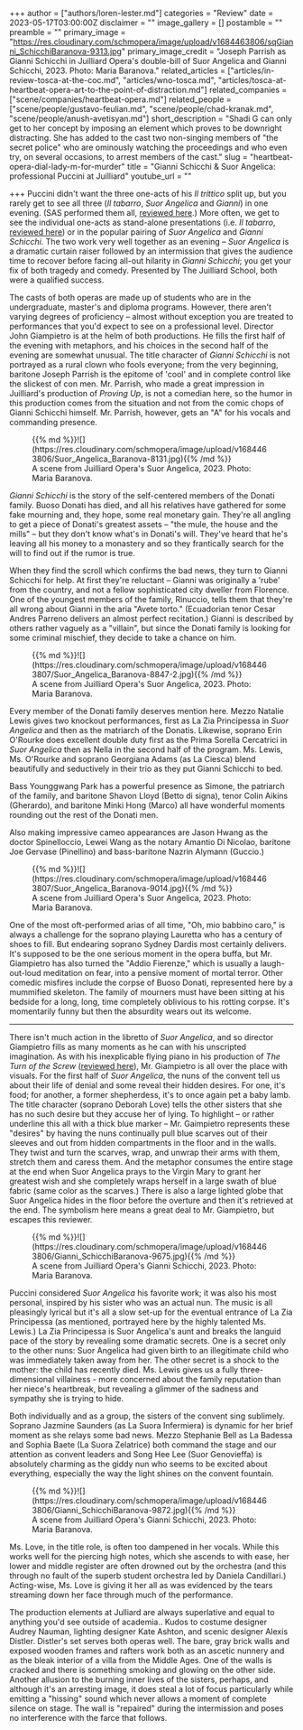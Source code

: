 +++
author = ["authors/loren-lester.md"]
categories = "Review"
date = 2023-05-17T03:00:00Z
disclaimer = ""
image_gallery = []
postamble = ""
preamble = ""
primary_image = "https://res.cloudinary.com/schmopera/image/upload/v1684463806/sqGianni_SchicchiBaranova-9313.jpg"
primary_image_credit = "Joseph Parrish as Gianni Schicchi in Juilliard Opera's double-bill of Suor Angelica and Gianni Schicchi, 2023. Photo: Maria Baranova."
related_articles = ["articles/in-review-tosca-at-the-coc.md", "articles/wno-tosca.md", "articles/tosca-at-heartbeat-opera-art-to-the-point-of-distraction.md"]
related_companies = ["scene/companies/heartbeat-opera.md"]
related_people = ["scene/people/gustavo-feulian.md", "scene/people/chad-kranak.md", "scene/people/anush-avetisyan.md"]
short_description = "Shadi G can only get to her concept by imposing an element which proves to be downright distracting. She has added to the cast two non-singing members of \"the secret police\" who are ominously watching the proceedings and who even try, on several occasions, to arrest members of the cast."
slug = "heartbeat-opera-dial-lady-m-for-murder"
title = "Gianni Schicchi & Suor Angelica: professional Puccini at Juilliard"
youtube_url = ""

+++
Puccini didn't want the three one-acts of his _Il trittico_ split up, but you rarely get to see all three (_Il tabarro_, _Suor Angelica_ and _Gianni_) in one evening. (SAS performed them all, [reviewed here](https://www.schmopera.com/il-trittico-slices-of-puccini/).) More often, we get to see the individual one-acts as stand-alone presentations (i.e. _Il tabarro_, [reviewed here](https://www.schmopera.com/il-trittico-slices-of-puccini/)) or in the popular pairing of _Suor Angelica_ and _Gianni Schicchi_. The two work very well together as an evening – _Suor Angelica_ is a dramatic curtain raiser followed by an intermission that gives the audience time to recover before facing all-out hilarity in _Gianni Schicchi_; you get your fix of both tragedy and comedy. Presented by The Juilliard School, both were a qualified success.

The casts of both operas are made up of students who are in the undergraduate, master's and diploma programs. However, there aren't varying degrees of proficiency – almost without exception you are treated to performances that you'd expect to see on a professional level. Director John Giampietro is at the helm of both productions. He fills the first half of the evening with metaphors, and his choices in the second half of the evening are somewhat unusual. The title character of _Gianni Schicchi_ is not portrayed as a rural clown who fools everyone; from the very beginning, baritone Joseph Parrish is the epitome of 'cool' and in complete control like the slickest of con men. Mr. Parrish, who made a great impression in Juilliard's production of _Proving Up_, is not a comedian here, so the humor in this production comes from the situation and not from the comic chops of Gianni Schicchi himself. Mr. Parrish, however, gets an "A" for his vocals and commanding presence.

<figure data-type="image">{{% md %}}![](https://res.cloudinary.com/schmopera/image/upload/v1684463806/Suor_Angelica_Baranova-8131.jpg){{% /md %}}

<figcaption>A scene from Juilliard Opera's Suor Angelica, 2023. Photo: Maria Baranova.</figcaption>
</figure>

_Gianni Schicchi_ is the story of the self-centered members of the Donati family. Buoso Donati has died, and all his relatives have gathered for some fake mourning and, they hope, some real monetary gain. They're all angling to get a piece of Donati's greatest assets – "the mule, the house and the mills" – but they don't know what's in Donati's will. They've heard that he's leaving all his money to a monastery and so they frantically search for the will to find out if the rumor is true.

When they find the scroll which confirms the bad news, they turn to Gianni Schicchi for help. At first they're reluctant – Gianni was originally a 'rube' from the country, and not a fellow sophisticated city dweller from Florence. One of the youngest members of the family, Rinuccio, tells them that they're all wrong about Gianni in the aria "Avete torto." (Ecuadorian tenor Cesar Andres Parreno delivers an almost perfect recitation.) Gianni is described by others rather vaguely as a "villain", but since the Donati family is looking for some criminal mischief, they decide to take a chance on him.

<figure data-type="image">{{% md %}}![](https://res.cloudinary.com/schmopera/image/upload/v1684463807/Suor_Angelica_Baranova-8847-2.jpg){{% /md %}}

<figcaption>A scene from Juilliard Opera's Suor Angelica, 2023. Photo: Maria Baranova.</figcaption>
</figure>

Every member of the Donati family deserves mention here. Mezzo Natalie Lewis gives two knockout performances, first as La Zia Principessa in _Suor Angelica_ and then as the matriarch of the Donatis. Likewise, soprano Erin O'Rourke does excellent double duty first as the Prima Sorella Cercatrici in _Suor Angelica_ then as Nella in the second half of the program. Ms. Lewis, Ms. O'Rourke and soprano Georgiana Adams (as La Ciesca) blend beautifully and seductively in their trio as they put Gianni Schicchi to bed.

Bass Younggwang Park has a powerful presence as Simone, the patriarch of the family, and baritone Shavon Lloyd (Betto di signa), tenor Colin Aikins (Gherardo), and baritone Minki Hong (Marco) all have wonderful moments rounding out the rest of the Donati men.

Also making impressive cameo appearances are Jason Hwang as the doctor Spinelloccio, Lewei Wang as the notary Amantio Di Nicolao, baritone Joe Gervase (Pinellino) and bass-baritone Nazrin Alymann (Guccio.)

<figure data-type="image">{{% md %}}![](https://res.cloudinary.com/schmopera/image/upload/v1684463807/Suor_Angelica_Baranova-9014.jpg){{% /md %}}

<figcaption>A scene from Juilliard Opera's Suor Angelica, 2023. Photo: Maria Baranova.</figcaption>
</figure>

One of the most oft-performed arias of all time, "Oh, mio babbino caro," is always a challenge for the soprano playing Lauretta who has a century of shoes to fill. But endearing soprano Sydney Dardis most certainly delivers. It's supposed to be the one serious moment in the opera buffa, but Mr. Giampietro has also turned the "Addio Fierenze," which is usually a laugh-out-loud meditation on fear, into a pensive moment of mortal terror. Other comedic misfires include the corpse of Buoso Donati, represented here by a mummified skeleton. The family of mourners must have been sitting at his bedside for a long, long, time completely oblivious to his rotting corpse. It's momentarily funny but  then the absurdity wears out its welcome.
 ___________________________________________________________________

There isn't much action in the libretto of _Suor Angelica_, and so director Giampietro fills as many moments as he can with his unscripted imagination. As with his inexplicable flying piano in his production of _The Turn of the Screw_ ([reviewed here](https://www.schmopera.com/julliards-turn/)), Mr. Giampietro is all over the place with visuals. For the first half of _Suor Angelica_, the nuns of the convent tell us about their life of denial and some reveal their hidden desires. For one, it's food; for another, a former shepherdess, it's to once again pet a baby lamb. The title character (soprano Deborah Love) tells the other sisters that she has no such desire but they accuse her of lying. To highlight – or rather underline this all with a thick blue marker – Mr. Gaimpietro represents these "desires" by having the nuns continually pull blue scarves out of their sleeves and out from hidden compartments in the floor and in the walls. They twist and turn the scarves, wrap, and unwrap their arms with them, stretch them and caress them. And the metaphor consumes the entire stage at the end when Suor Angelica prays to the Virgin Mary to grant her greatest wish and she completely wraps herself in a large swath of blue fabric (same color as the scarves.) There is also a large lighted globe that Suor Angelica hides in the floor before the overture and then it's retrieved at the end. The symbolism here means a great deal to Mr. Giampietro, but escapes this reviewer.

<figure data-type="image">{{% md %}}![](https://res.cloudinary.com/schmopera/image/upload/v1684463806/Gianni_SchicchiBaranova-9675.jpg){{% /md %}}

<figcaption>A scene from Juilliard Opera's Gianni Schicchi, 2023. Photo: Maria Baranova.</figcaption>
</figure>

Puccini considered _Suor Angelica_ his favorite work; it was also his most personal, inspired by his sister who was an actual nun. The music is all pleasingly lyrical but it's all a slow set-up for the eventual entrance of La Zia Principessa (as mentioned, portrayed here by the highly talented Ms. Lewis.) La Zia Principessa is Suor Angelica's aunt and breaks the languid pace of the story by revealing some dramatic secrets. One is a secret only to the other nuns: Suor Angelica had given birth to an illegitimate child who was immediately taken away from her. The other secret is a shock to the mother: the child has recently died.  Ms. Lewis gives us a fully three-dimensional villainess - more concerned about the family reputation than her niece's heartbreak, but revealing a glimmer of the sadness and sympathy she is trying to hide. 

Both individually and as a group, the sisters of the convent sing sublimely. Soprano Jazmine Saunders (as La Suora Infermiera) is dynamic for her brief moment as she relays some bad news. Mezzo Stephanie Bell as La Badessa and Sophia Baete (La Suora Zelatrice) both command the stage and our attention as convent leaders and Song Hee Lee (Suor Genovieffa) is absolutely charming as the giddy nun who seems to be excited about everything, especially the way the light shines on the convent fountain.

<figure data-type="image">{{% md %}}![](https://res.cloudinary.com/schmopera/image/upload/v1684463806/Gianni_SchicchiBaranova-9872.jpg){{% /md %}}

<figcaption>A scene from Juilliard Opera's Gianni Schicchi, 2023. Photo: Maria Baranova.</figcaption>
</figure>

Ms. Love, in the title role, is often too dampened in her vocals. While this works well for the piercing high notes, which she ascends to with ease, her lower and middle register are often drowned out by the orchestra (and this through no fault of the superb student orchestra led by Daniela Candillari.) Acting-wise, Ms. Love is giving it her all as was evidenced by the tears streaming down her face through much of the performance.

The production elements at Julliard are always superlative and equal to anything you'd see outside of academia.. Kudos to costume designer Audrey Nauman, lighting designer  Kate Ashton, and scenic designer Alexis Distler. Distler's set serves both operas well. The bare, gray brick walls and exposed wooden frames and rafters work both as an ascetic nunnery and as the bleak interior of a villa from the Middle Ages. One of the walls is cracked and there is something smoking and glowing on the other side. Another allusion to the burning inner lives of the sisters, perhaps, and although it's an arresting image, it does steal a lot of focus particularly while emitting a "hissing" sound which never allows a moment of complete silence on stage. The wall is "repaired" during the intermission and poses no interference with the farce that follows.
